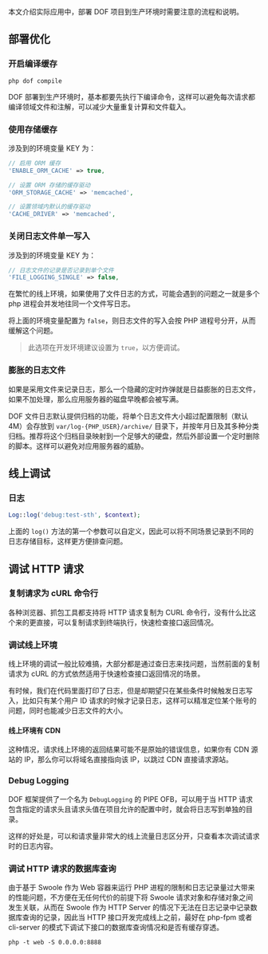 <!-- toc -->

本文介绍实际应用中，部署 DOF 项目到生产环境时需要注意的流程和说明。

## 部署优化

### 开启编译缓存

``` shell
php dof compile
```

DOF 部署到生产环境时，基本都要先执行下编译命令，这样可以避免每次请求都编译领域文件和注解，可以减少大量重复计算和文件载入。

### 使用存储缓存

涉及到的环境变量 KEY 为：

``` php
// 启用 ORM 缓存
'ENABLE_ORM_CACHE' => true,

// 设置 ORM 存储的缓存驱动
'ORM_STORAGE_CACHE' => 'memcached',

// 设置领域内默认的缓存驱动
'CACHE_DRIVER' => 'memcached',
```

### 关闭日志文件单一写入

涉及到的环境变量 KEY 为：

``` php 
// 日志文件的记录是否记录到单个文件
'FILE_LOGGING_SINGLE' => false,
```

在繁忙的线上环境，如果使用了文件日志的方式，可能会遇到的问题之一就是多个 php 进程会并发地往同一个文件写日志。

将上面的环境变量配置为 `false`，则日志文件的写入会按 PHP 进程号分开，从而缓解这个问题。

> 此选项在开发环境建议设置为 `true`，以方便调试。

### 膨胀的日志文件

如果是采用文件来记录日志，那么一个隐藏的定时炸弹就是日益膨胀的日志文件，如果不加处理，那么应用服务器的磁盘早晚都会被写满。

DOF 文件日志默认提供归档的功能，将单个日志文件大小超过配置限制（默认 4M）会存放到 `var/log-{PHP_USER}/archive/` 目录下，并按年月日及其多种分类归档。推荐将这个归档目录映射到一个足够大的硬盘，然后外部设置一个定时删除的脚本。这样可以避免对应用服务器的威胁。

## 线上调试

### 日志

``` php
Log::log('debug:test-sth', $context);
```

上面的 `log()` 方法的第一个参数可以自定义，因此可以将不同场景记录到不同的日志存储目标，这样更方便排查问题。

## 调试 HTTP 请求

### 复制请求为 cURL 命令行

各种浏览器、抓包工具都支持将 HTTP 请求复制为 CURL 命令行，没有什么比这个来的更直接，可以复制请求到终端执行，快速检查接口返回情况。

### 调试线上环境

线上环境的调试一般比较难搞，大部分都是通过查日志来找问题，当然前面的复制请求为 cURL 的方式依然适用于快速检查接口返回情况的场景。

有时候，我们在代码里面打印了日志，但是却期望只在某些条件时候触发日志写入，比如只有某个用户 ID 请求的时候才记录日志，这样可以精准定位某个账号的问题，同时也能减少日志文件的大小。

#### 线上环境有 CDN

这种情况，请求线上环境的返回结果可能不是原始的错误信息，如果你有 CDN 源站的 IP，那么你可以将域名直接指向该 IP，以跳过 CDN 直接请求源站。

### Debug Logging 

DOF 框架提供了一个名为 `DebugLogging` 的 PIPE OFB，可以用于当 HTTP 请求包含指定的请求头且请求头值在项目允许的配置中时，就会将日志写到单独的目录。

这样的好处是，可以和请求量非常大的线上流量日志区分开，只查看本次调试请求时的日志内容。

### 调试 HTTP 请求的数据库查询

由于基于 Swoole 作为 Web 容器来运行 PHP 进程的限制和日志记录量过大带来的性能问题，不方便在无任何代价的前提下将 Swoole 请求对象和存储对象之间发生关联，从而在 Swoole 作为 HTTP Server 的情况下无法在日志记录中记录数据库查询的记录，因此当 HTTP 接口开发完成线上之前，最好在 php-fpm 或者 cli-server 的模式下调试下接口的数据库查询情况和是否有缓存穿透。


``` shell
php -t web -S 0.0.0.0:8888
```

